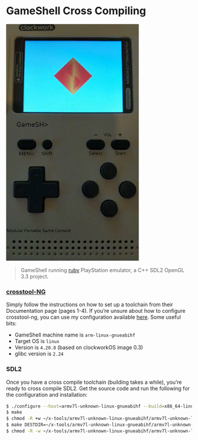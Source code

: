 # GameShell Cross Compiling

![gameshell.gif](gameshell.gif)

> GameShell running [ruby](https://github.com/Ruenzuo/ruby) PlayStation emulator, a C++ SDL2 OpenGL 3.3 project.

### [crosstool-NG](http://crosstool-ng.github.io/)

Simply follow the instructions on how to set up a toolchain from their Documentation page (pages 1-4). If you’re unsure about how to configure crosstool-ng, you can use my configuration available [here](https://gist.github.com/Ruenzuo/04b9daddb946583ed289e0fa0e9c190f). Some useful bits:

* GameShell machine name is `arm-linux-gnueabihf`
* Target OS is `linux`
* Version is `4.20.8` (based on clockworkOS image 0.3)
* glibc version is `2.24`

### SDL2

Once you have a cross compile toolchain (building takes a while), you’re ready to cross compile SDL2. Get the source code and run the following for the configuration and installation:

```bash
$ ./configure --host=armv7l-unknown-linux-gnueabihf --build=x86_64-linux-gnu --disable-pulseaudio --prefix=/usr
$ make
$ chmod -R +w ~/x-tools/armv7l-unknown-linux-gnueabihf/armv7l-unknown-linux-gnueabihf/sysroot
$ make DESTDIR=~/x-tools/armv7l-unknown-linux-gnueabihf/armv7l-unknown-linux-gnueabihf/sysroot install
$ chmod -R -w ~/x-tools/armv7l-unknown-linux-gnueabihf/armv7l-unknown-linux-gnueabihf/sysroot
```
